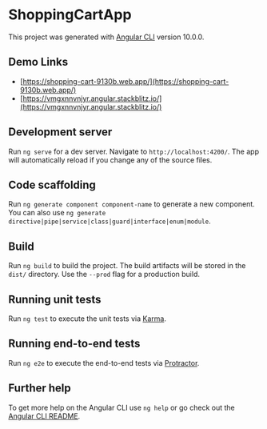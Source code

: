 # ShoppingCartApp

This project was generated with [Angular CLI](https://github.com/angular/angular-cli) version 10.0.0.

## Demo Links
- [https://shopping-cart-9130b.web.app/](https://shopping-cart-9130b.web.app/)
- [https://vmgxnnvnjyr.angular.stackblitz.io/](https://vmgxnnvnjyr.angular.stackblitz.io/)

## Development server

Run `ng serve` for a dev server. Navigate to `http://localhost:4200/`. The app will automatically reload if you change any of the source files.

## Code scaffolding

Run `ng generate component component-name` to generate a new component. You can also use `ng generate directive|pipe|service|class|guard|interface|enum|module`.

## Build

Run `ng build` to build the project. The build artifacts will be stored in the `dist/` directory. Use the `--prod` flag for a production build.

## Running unit tests

Run `ng test` to execute the unit tests via [Karma](https://karma-runner.github.io).

## Running end-to-end tests

Run `ng e2e` to execute the end-to-end tests via [Protractor](http://www.protractortest.org/).

## Further help

To get more help on the Angular CLI use `ng help` or go check out the [Angular CLI README](https://github.com/angular/angular-cli/blob/master/README.md).
